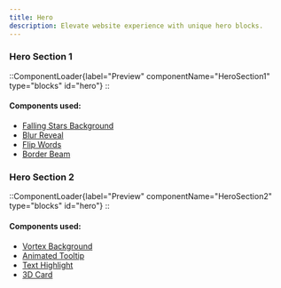 ```yaml
---
title: Hero
description: Elevate website experience with unique hero blocks.
---
```


### Hero Section 1

::ComponentLoader{label="Preview" componentName="HeroSection1" type="blocks" id="hero"}
::

#### Components used:

- [Falling Stars Background](https://inspira-ui.com/docs/components/backgrounds/falling-stars)
- [Blur Reveal](https://inspira-ui.com/docs/components/text-animations/blur-reveal)
- [Flip Words](https://inspira-ui.com/docs/components/text-animations/flip-words)
- [Border Beam](https://inspira-ui.com/docs/components/special-effects/border-beam)

### Hero Section 2

::ComponentLoader{label="Preview" componentName="HeroSection2" type="blocks" id="hero"}
::

#### Components used:

- [Vortex Background](https://inspira-ui.com/docs/components/backgrounds/vortex)
- [Animated Tooltip](https://inspira-ui.com/docs/components/miscellaneous/animated-tooltip)
- [Text Highlight](https://inspira-ui.com/docs/components/text-animations/text-highlight)
- [3D Card](https://inspira-ui.com/docs/components/cards/3d-card)
